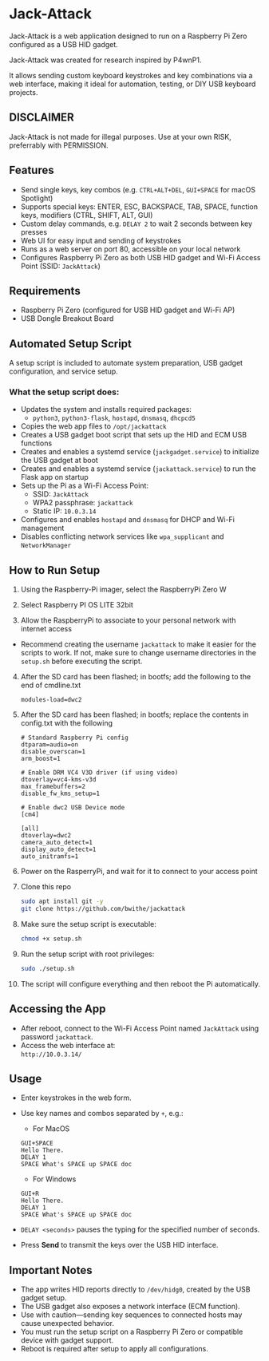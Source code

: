 # Jack-Attack

Jack-Attack is a web application designed to run on a Raspberry Pi Zero configured as a USB HID gadget.  

Jack-Attack was created for research inspired by P4wnP1.

It allows sending custom keyboard keystrokes and key combinations via a web interface, making it ideal for automation, testing, or DIY USB keyboard projects.

## DISCLAIMER
Jack-Attack is not made for illegal purposes. Use at your own RISK, preferrably with PERMISSION.


## Features

- Send single keys, key combos (e.g. `CTRL+ALT+DEL`, `GUI+SPACE` for macOS Spotlight)
- Supports special keys: ENTER, ESC, BACKSPACE, TAB, SPACE, function keys, modifiers (CTRL, SHIFT, ALT, GUI)
- Custom delay commands, e.g. `DELAY 2` to wait 2 seconds between key presses
- Web UI for easy input and sending of keystrokes
- Runs as a web server on port 80, accessible on your local network
- Configures Raspberry Pi Zero as both USB HID gadget and Wi-Fi Access Point (SSID: `JackAttack`)

## Requirements

- Raspberry Pi Zero (configured for USB HID gadget and Wi-Fi AP)
- USB Dongle Breakout Board

## Automated Setup Script

A setup script is included to automate system preparation, USB gadget configuration, and service setup.

### What the setup script does:

- Updates the system and installs required packages:
  - `python3`, `python3-flask`, `hostapd`, `dnsmasq`, `dhcpcd5`
- Copies the web app files to `/opt/jackattack`
- Creates a USB gadget boot script that sets up the HID and ECM USB functions
- Creates and enables a systemd service (`jackgadget.service`) to initialize the USB gadget at boot
- Creates and enables a systemd service (`jackattack.service`) to run the Flask app on startup
- Sets up the Pi as a Wi-Fi Access Point:
  - SSID: `JackAttack`
  - WPA2 passphrase: `jackattack`
  - Static IP: `10.0.3.14`
- Configures and enables `hostapd` and `dnsmasq` for DHCP and Wi-Fi management
- Disables conflicting network services like `wpa_supplicant` and `NetworkManager`

## How to Run Setup
1. Using the Raspberry-Pi imager, select the RaspberryPi Zero W

2. Select Raspberry PI OS LITE 32bit

3. Allow the RaspberryPi to associate to your personal network with internet access
  - Recommend creating the username `jackattack` to make it easier for the scripts to work. If not, make sure to change username directories in the `setup.sh` before executing the script.


4. After the SD card has been flashed; in bootfs; add the following to the end of cmdline.txt 
    ```
    modules-load=dwc2
    ```

5. After the SD card has been flashed; in bootfs; replace the contents in config.txt  with the following
    ```
    # Standard Raspberry Pi config
    dtparam=audio=on
    disable_overscan=1
    arm_boost=1

    # Enable DRM VC4 V3D driver (if using video)
    dtoverlay=vc4-kms-v3d
    max_framebuffers=2
    disable_fw_kms_setup=1

    # Enable dwc2 USB Device mode
    [cm4]

    [all]
    dtoverlay=dwc2
    camera_auto_detect=1
    display_auto_detect=1
    auto_initramfs=1
    ```

6. Power on the RasperryPi, and wait for it to connect to your access point

7. Clone this repo
    ```bash
    sudo apt install git -y
    git clone https://github.com/bwithe/jackattack
    ```

8. Make sure the setup script is executable:

    ```bash
    chmod +x setup.sh
    ```

9. Run the setup script with root privileges:

    ```bash
    sudo ./setup.sh
    ```

10. The script will configure everything and then reboot the Pi automatically.

## Accessing the App

- After reboot, connect to the Wi-Fi Access Point named `JackAttack` using password `jackattack`.
- Access the web interface at:  
  `http://10.0.3.14/`

## Usage

- Enter keystrokes in the web form.
- Use key names and combos separated by `+`, e.g.:
    - For MacOS
    ```
    GUI+SPACE
    Hello There.
    DELAY 1
    SPACE What's SPACE up SPACE doc
    ```
    - For Windows
    ```
    GUI+R
    Hello There.
    DELAY 1
    SPACE What's SPACE up SPACE doc
    ```

- `DELAY <seconds>` pauses the typing for the specified number of seconds.
- Press **Send** to transmit the keys over the USB HID interface.

## Important Notes

- The app writes HID reports directly to `/dev/hidg0`, created by the USB gadget setup.
- The USB gadget also exposes a network interface (ECM function).
- Use with caution—sending key sequences to connected hosts may cause unexpected behavior.
- You must run the setup script on a Raspberry Pi Zero or compatible device with gadget support.
- Reboot is required after setup to apply all configurations.
